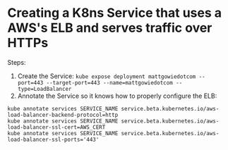 # Creating a K8ns Service that uses a AWS's ELB and serves traffic over HTTPs

Steps:

1. Create the Service: `kube expose deployment mattgowiedotcom --port=443 --target-port=443 --name=mattgowiedotcom --type=LoadBalancer`
2. Annotate the Service so it knows how to properly configure the ELB:
```
kube annotate services SERVICE_NAME service.beta.kubernetes.io/aws-load-balancer-backend-protocol=http
kube annotate services SERVICE_NAME service.beta.kubernetes.io/aws-load-balancer-ssl-cert=AWS_CERT
kube annotate services SERVICE_NAME service.beta.kubernetes.io/aws-load-balancer-ssl-ports='443'
```
